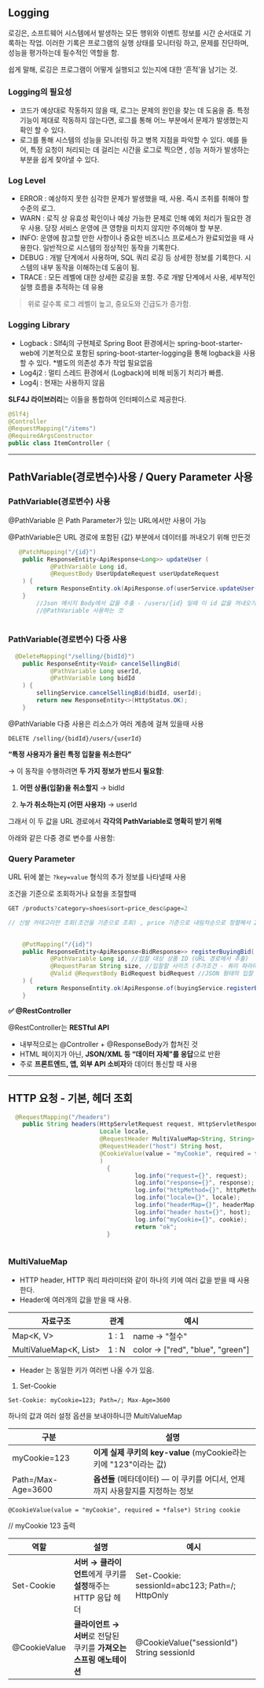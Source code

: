 
## Logging

로깅은, 소프트웨어 시스템에서 발생하는 모든 행위와 이벤트 정보를 시간 순서대로 기록하는 작업. 이러한 기록은 프로그램의 실행 상태를 모니터링 하고, 문제를 진단하며, 성능을 평가하는데 필수적인 역할을 함. 

쉽게 말해, 로깅은 프로그램이 어떻게 실행되고 있는지에 대한 ‘흔적’을 남기는 것. 

### Logging의 필요성

- 코드가 예상대로 작동하지 않을 때, 로그는 문제의 원인을 찾는 데 도움을 줌. 특정 기능이 제대로 작동하지 않는다면, 로그를 통해 어느 부분에서 문제가 발생했는지 확인 할 수 있다.
- 로그를 통해 시스템의 성능을 모니터링 하고 병목 지점을 파악할 수 있다. 예를 들어, 특정 요청이 처리되는 데 걸리는 시간을 로그로 찍으면 , 성능 저하가 발생하는 부분을 쉽게 찾아낼 수 있다.

### Log Level

- ERROR : 예상하지 못한 심각한 문제가 발생했을 때, 사용. 즉시 조취를 취해야 할 수준의 로그.
- WARN : 로직 상 유효성 확인이나 예상 가능한 문제로 인해 예외 처리가 필요한 경우 사용. 당장 서비스 운영에 큰 영향을 미치지 않지만 주의해야 할 부분.
- INFO: 운영에 참고할 만한 사항이나 중요한 비즈니스 프로세스가 완료되었을 때 사용한다. 일반적으로 시스템의 정상적인 동작을 기록한다.
- DEBUG : 개발 단계에서 사용하며, SQL 쿼리 로깅 등 상세한 정보를 기록한다. 시스템의 내부 동작을 이해하는데 도움이 됨.
- TRACE : 모든 레벨에 대한 상세한 로깅을 포함. 주로 개발 단계에서 사용, 세부적인 실행 흐름을 추적하는 데 유용

> 위로 갈수록 로그 레벨이 높고, 중요도와 긴급도가 증가함.
> 

### Logging Library

- Logback : Slf4j의 구현체로 Spring Boot 환경에서는 spring-boot-starter-web에 기본적으로 포함된 spring-boot-starter-logging을 통해 logback을 사용할 수 있다. *별도의 의존성 추가 작업 필요없음
- Log4j2 : 멀티 스레드 환경에서 (Logback)에 비해 비동기 처리가 빠름.
- Log4j : 현재는 사용하지 않음

**SLF4J 라이브러리**는 이들을 통합하여 인터페이스로 제공한다.

```java
@Slf4j
@Controller
@RequestMapping("/items")
@RequiredArgsConstructor
public class ItemController {

```

---

## PathVariable(경로변수)사용 /  Query Parameter 사용

### PathVariable(경로변수) 사용

@PathVariable 은 Path Parameter가 있는 URL에서만 사용이 가능

@PathVariable은 URL 경로에 포함된 {값} 부분에서 데이터를 꺼내오기 위해 만든것

```java
   @PatchMapping("/{id}") 
    public ResponseEntity<ApiResponse<Long>> updateUser (
            @PathVariable Long id,
            @RequestBody UserUpdateRequest userUpdateRequest
    ) {
        return ResponseEntity.ok(ApiResponse.of(userService.updateUser(id,userUpdateRequest)));
    }
	    //Json 메시지 Body에서 값을 추출 - /users/{id} 일때 이 id 값을 꺼내오기 위해 
	    //@PathVariable 사용하는 것
	   
```

### PathVariable(경로변수) 다중 사용

```java
  @DeleteMapping("/selling/{bidId}")
    public ResponseEntity<Void> cancelSellingBid(
            @PathVariable Long userId,
            @PathVariable Long bidId
    ) {
        sellingService.cancelSellingBid(bidId, userId);
        return new ResponseEntity<>(HttpStatus.OK);
    }
```

@PathVariable 다중 사용은 리소스가 여러 계층에 걸쳐 있을때 사용

`DELETE /selling/{bidId}/users/{userId}`

**“특정 사용자가 올린 특정 입찰을 취소한다”**

→ 이 동작을 수행하려면 **두 가지 정보가 반드시 필요함**:

1.	**어떤 상품(입찰)을 취소할지** → bidId

2.	**누가 취소하는지 (어떤 사용자)** → userId

그래서 이 두 값을 URL 경로에서 **각각의 PathVariable로 명확히 받기 위해**

아래와 같은 다중 경로 변수를 사용함:

### Query Parameter

URL 뒤에 붙는 `?key=value` 형식의 추가 정보를 나타낼때 사용

조건을 기준으로 조회하거나 요청을 조절할때 

```java
GET /products?category=shoes&sort=price_desc&page=2

// 신발 카테고리만 조회(조건을 기준으로 조회) , price 기준으로 내림차순으로 정렬해서 2페이지 결과 요청(요청 결과 조절) 
```

```java
   
    @PutMapping("/{id}")
    public ResponseEntity<ApiResponse<BidResponse>> registerBuyingBid(
            @PathVariable Long id, //입찰 대상 상품 ID (URL 경로에서 추출)
            @RequestParam String size, //입찰할 사이즈 (추가조건 - 쿼리 파라미터)
            @Valid @RequestBody BidRequest bidRequest //JSON 형태의 입찰 상세 정보 (가격, 만료일)
    ) {
        return ResponseEntity.ok(ApiResponse.of(buyingService.registerBuyingBid(id, size, bidRequest)));
    }
```

**✅ @RestController**

 @RestController는 **RESTful API**

- 내부적으로는 @Controller + @ResponseBody가 합쳐진 것
- HTML 페이지가 아닌, **JSON/XML 등 “데이터 자체”를 응답**으로 반환
- 주로 **프론트엔드, 앱, 외부 API 소비자**와 데이터 통신할 때 사용

---

## HTTP **요청** - **기본**, **헤더** **조회**

```java
  @RequestMapping("/headers")
    public String headers(HttpServletRequest request, HttpServletResponse response, HttpMethod httpMethod,
                          Locale locale,
                          @RequestHeader MultiValueMap<String, String> headerMap,
                          @RequestHeader("host") String host,
                          @CookieValue(value = "myCookie", required = false) String cookie
                          )
	                        {
	                                log.info("request={}", request);
	                                log.info("response={}", response);
	                                log.info("httpMethod={}", httpMethod);
	                                log.info("locale={}", locale);
	                                log.info("headerMap={}", headerMap);
	                                log.info("header host={}", host);
	                                log.info("myCookie={}", cookie);
	                                return "ok";
	                        }
	
```

### MultiValueMap

- HTTP header, HTTP 쿼리 파라미터와 같이 하나의 키에 여러 값을 받을 때 사용한다.
- Header에 여러개의 값을 받을 때 사용.

| **자료구조** | **관계** | **예시** |
| --- | --- | --- |
| Map<K, V> | 1 : 1 | name → "철수" |
| MultiValueMap<K, List<V>> | 1 : N | color → ["red", "blue", "green"] |
- Header 는 동일한 키가 여러번 나올 수가 있음.
1. Set-Cookie

`Set-Cookie: myCookie=123; Path=/; Max-Age=3600`

하나의 값과 여러 설정 옵션을 보내야하니깐 MultiValueMap

| **구분** | **설명** |
| --- | --- |
| myCookie=123 | **이게 실제 쿠키의 key-value** (myCookie라는 키에 "123"이라는 값) |
| Path=/Max-Age=3600 | **옵션들** (메타데이터) — 이 쿠키를 어디서, 언제까지 사용할지를 지정하는 정보 |

`@CookieValue(value = "myCookie", required = *false*) String cookie`

// myCookie 123 출력

| **역할** | **설명** | **예시** |
| --- | --- | --- |
| Set-Cookie | **서버 → 클라이언트**에게 쿠키를 **설정**해주는 HTTP 응답 헤더 | Set-Cookie: sessionId=abc123; Path=/; HttpOnly |
| @CookieValue | **클라이언트 → 서버**로 전달된 쿠키를 **가져오는 스프링 애노테이션** | @CookieValue("sessionId") String sessionId |